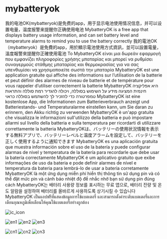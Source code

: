# mybatteryok
我的电池OK(mybatteryok)是免费的app，用于显示电池使用情况信息，并可以设置电量，温度报警来提醒你正确使用电池
MybatteryOK is a free app that displays battery usage information, and can set battery level and temperature alarms to remind you to use the battery correctly
我的電池OK（mybatteryok）是免費的app，用於顯示電池使用方式資訊，並可以設置電量，溫度報警來提醒你正確使用電池
Το MybatteryOK είναι μια δωρεάν εφαρμογή που εμφανίζει πληροφορίες χρήσης μπαταρίας και μπορεί να ρυθμίσει συναγερμούς στάθμης μπαταρίας και θερμοκρασίας για να σας υπενθυμίσει να χρησιμοποιείτε σωστά την μπαταρία
MybatteryOK est une application gratuite qui affiche des informations sur l’utilisation de la batterie et peut définir des alarmes de niveau de batterie et de température pour vous rappeler d’utiliser correctement la batterie
MybatteryOK היא אפליקציה חינמית המציגה מידע על השימוש בסוללה, ויכולה להגדיר רמת סוללה והתראות טמפרטורה כדי להזכיר לך להשתמש בסוללה כראוי
MybatteryOK ist eine kostenlose App, die Informationen zum Batterieverbrauch anzeigt und Batteriestands- und Temperaturalarme einstellen kann, um Sie daran zu erinnern, den Akku richtig zu verwenden
MybatteryOK è un'app gratuita che visualizza le informazioni sull'utilizzo della batteria e può impostare allarmi sul livello della batteria e sulla temperatura per ricordarti di utilizzare correttamente la batteria
MybatteryOKは、バッテリーの使用状況情報を表示する無料アプリで、バッテリーレベルと温度アラームを設定して、バッテリーを正しく使用するように通知できます
MybatteryOK es una aplicación gratuita que muestra información sobre el uso de la batería y puede configurar alarmas de nivel y temperatura de la batería para recordarle que debe usar la batería correctamente
MybatteryOK é um aplicativo gratuito que exibe informações de uso da bateria e pode definir alarmes de nível e temperatura da bateria para lembrá-lo de usar a bateria corretamente
MybatteryOK là một ứng dụng miễn phí hiển thị thông tin sử dụng pin và có thể đặt mức pin và cảnh báo nhiệt độ để nhắc nhở bạn sử dụng pin đúng cách
MybatteryOK는 배터리 사용량 정보를 표시하는 무료 앱으로, 배터리 잔량 및 온도 알람을 설정하여 배터리를 올바르게 사용하도록 상기시킬 수 있습니다
MybatteryOK เป็นแอปฟรีที่แสดงข้อมูลการใช้แบตเตอรี่ และสามารถตั้งค่าระดับแบตเตอรี่และการเตือนอุณหภูมิเพื่อเตือนให้คุณใช้แบตเตอรี่อย่างถูกต้อง


![ic_icon](https://github.com/studycpp/MyBatteryOK/assets/27214824/6c5136df-8700-4f44-9cb2-48e353f77609)

![en1](https://github.com/user-attachments/assets/9a9e812f-b6af-42b0-8461-ca1e0a504f3a)
![en2](https://github.com/user-attachments/assets/65c042db-1165-4de2-b995-8f300d1f0c65)
![en3](https://github.com/user-attachments/assets/f1d49031-8d52-48ac-9107-270d339dbd73)

![cn1](https://github.com/user-attachments/assets/a4b7149e-da5a-4e37-b9dd-1a0cc78bceb5)
![cn2](https://github.com/user-attachments/assets/5b211b94-19f1-4aff-b11a-3cf35b99a03b)
![cn3](https://github.com/user-attachments/assets/b3d4c39e-21a8-49f8-97ae-d20454c67bf9)



